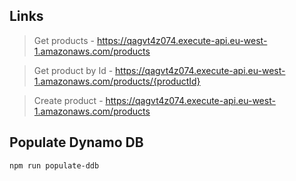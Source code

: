 ## Links

>Get products - https://qagvt4z074.execute-api.eu-west-1.amazonaws.com/products

>Get product by Id - https://qagvt4z074.execute-api.eu-west-1.amazonaws.com/products/{productId}

>Create product -  https://qagvt4z074.execute-api.eu-west-1.amazonaws.com/products

## Populate Dynamo DB

```shell
npm run populate-ddb
```